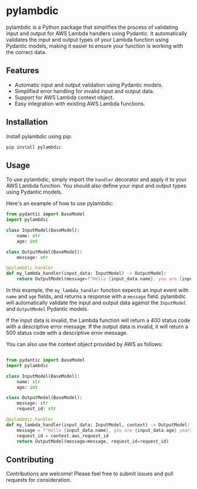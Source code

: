 # pylambdic

pylambdic is a Python package that simplifies the process of validating input and output for AWS Lambda handlers using Pydantic. It automatically validates the input and output types of your Lambda function using Pydantic models, making it easier to ensure your function is working with the correct data.

## Features

- Automatic input and output validation using Pydantic models.
- Simplified error handling for invalid input and output data.
- Support for AWS Lambda context object.
- Easy integration with existing AWS Lambda functions.

## Installation

Install pylambdic using pip:

```bash
pip install pylambdic
```

## Usage

To use pylambdic, simply import the `handler` decorator and apply it to your AWS Lambda function. You should also define your input and output types using Pydantic models.

Here's an example of how to use pylambdic:

```python
from pydantic import BaseModel
import pylambdic

class InputModel(BaseModel):
    name: str
    age: int

class OutputModel(BaseModel):
    message: str

@pylambdic.handler
def my_lambda_handler(input_data: InputModel) -> OutputModel:
    return OutputModel(message=f"Hello {input_data.name}, you are {input_data.age} years old.")
```

In this example, the `my_lambda_handler` function expects an input event with `name` and `age` fields, and returns a response with a `message` field. pylambdic will automatically validate the input and output data against the `InputModel` and `OutputModel` Pydantic models.

If the input data is invalid, the Lambda function will return a 400 status code with a descriptive error message. If the output data is invalid, it will return a 500 status code with a descriptive error message.

You can also use the context object provided by AWS as follows:

```python

from pydantic import BaseModel
import pylambdic

class InputModel(BaseModel):
    name: str
    age: int

class OutputModel(BaseModel):
    message: str
    request_id: str

@pylambdic.handler
def my_lambda_handler(input_data: InputModel, context) -> OutputModel:
    message = f"Hello {input_data.name}, you are {input_data.age} years old."
    request_id = context.aws_request_id
    return OutputModel(message=message, request_id=request_id)
```


## Contributing

Contributions are welcome! Please feel free to submit issues and pull requests for consideration.